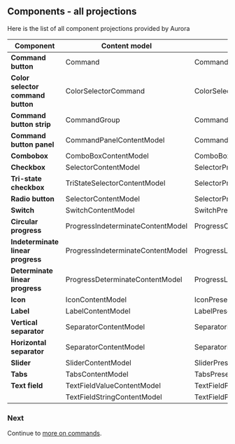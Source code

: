 ## Components - all projections

Here is the list of all component projections provided by Aurora

| Component | Content model | Presentation model | Projection |
| --- | --- | --- | --- |
| **Command button** | Command | CommandButtonPresentationModel | CommandButtonProjection |
| **Color selector command button** | ColorSelectorCommand | ColorSelectorCommandButtonPresentationModel | ColorSelectorCommandButtonProjection |
| **Command button strip** | CommandGroup | CommandStripPresentationModel | CommandButtonStripProjection |
| **Command button panel** | CommandPanelContentModel | CommandPanelPresentationModel | CommandButtonPanelProjection |
| **Combobox** | ComboBoxContentModel | ComboBoxPresentationModel | ComboBoxProjection |
| **Checkbox** | SelectorContentModel | SelectorPresentationModel | CheckBoxProjection |
| **Tri-state checkbox** | TriStateSelectorContentModel | SelectorPresentationModel | TriStateCheckBoxProjection |
| **Radio button** | SelectorContentModel | SelectorPresentationModel | RadioButtonProjection |
| **Switch** | SwitchContentModel | SwitchPresentationModel | SwitchProjection |
| **Circular progress** | ProgressIndeterminateContentModel | ProgressCircularPresentationModel | CircularProgressProjection |
| **Indeterminate linear progress** | ProgressIndeterminateContentModel | ProgressLinearPresentationModel | IndeterminateLinearProgressProjection |
| **Determinate linear progress** | ProgressDeterminateContentModel | ProgressLinearPresentationModel | CircularProgressProjection |
| **Icon** | IconContentModel | IconPresentationModel | IconProjection |
| **Label** | LabelContentModel | LabelPresentationModel | LabelProjection |
| **Vertical separator** | SeparatorContentModel | SeparatorPresentationModel | VerticalSeparatorProjection |
| **Horizontal separator** | SeparatorContentModel | SeparatorPresentationModel | HorizontalSeparatorProjection |
| **Slider** | SliderContentModel | SliderPresentationModel | SliderProjection |
| **Tabs** | TabsContentModel | TabsPresentationModel | TabsProjection |
| **Text field** | TextFieldValueContentModel | TextFieldPresentationModel | TextFieldValueProjection |
| | TextFieldStringContentModel | TextFieldPresentationModel | TextFieldStringProjection |

### Next

Continue to [more on commands](MoreCommands.md).
